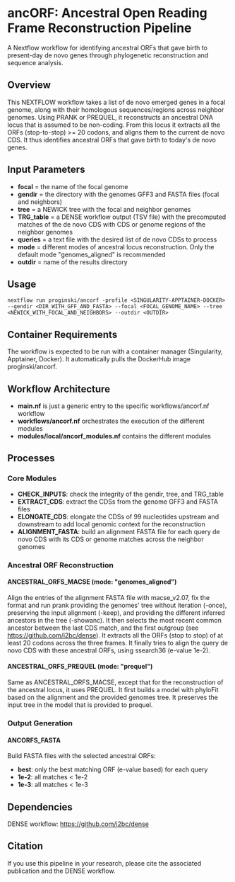 # ancORF: Ancestral Open Reading Frame Reconstruction Pipeline

A Nextflow workflow for identifying ancestral ORFs that gave birth to present-day de novo genes through phylogenetic reconstruction and sequence analysis.

## Overview

This NEXTFLOW workflow takes a list of de novo emerged genes in a focal genome, along with their homologous sequences/regions across neighbor genomes. Using PRANK or PREQUEL, it reconstructs an ancestral DNA locus that is assumed to be non-coding. From this locus it extracts all the ORFs (stop-to-stop) >= 20 codons, and aligns them to the current de novo CDS. It thus identifies ancestral ORFs that gave birth to today's de novo genes.

## Input Parameters

- **focal** = the name of the focal genome
- **gendir** = the directory with the genomes GFF3 and FASTA files (focal and neighbors)
- **tree** = a NEWICK tree with the focal and neighbor genomes
- **TRG_table** = a DENSE workflow output (TSV file) with the precomputed matches of the de novo CDS with CDS or genome regions of the neighbor genomes
- **queries** = a text file with the desired list of de novo CDSs to process
- **mode** = different modes of ancestral locus reconstruction. Only the default mode "genomes_aligned" is recommended
- **outdir** = name of the results directory

## Usage

```
nextflow run proginski/ancorf -profile <SINGULARITY-APPTAINER-DOCKER> --gendir <DIR_WITH_GFF_AND_FASTA> --focal <FOCAL_GENOME_NAME> --tree <NEWICK_WITH_FOCAL_AND_NEIGHBORS> --outdir <OUTDIR>
```

## Container Requirements

The workflow is expected to be run with a container manager (Singularity, Apptainer, Docker). It automatically pulls the DockerHub image proginski/ancorf.

## Workflow Architecture

- **main.nf** is just a generic entry to the specific workflows/ancorf.nf workflow
- **workflows/ancorf.nf** orchestrates the execution of the different modules
- **modules/local/ancorf_modules.nf** contains the different modules

## Processes

### Core Modules

- **CHECK_INPUTS**: check the integrity of the gendir, tree, and TRG_table
- **EXTRACT_CDS**: extract the CDSs from the genome GFF3 and FASTA files
- **ELONGATE_CDS**: elongate the CDSs of 99 nucleotides upstream and downstream to add local genomic context for the reconstruction
- **ALIGNMENT_FASTA**: build an alignment FASTA file for each query de novo CDS with its CDS or genome matches across the neighbor genomes

### Ancestral ORF Reconstruction

#### ANCESTRAL_ORFS_MACSE (mode: "genomes_aligned")
Align the entries of the alignment FASTA file with macse_v2.07, fix the format and run prank providing the genomes' tree without iteration (-once), preserving the input alignment (-keep), and providing the different inferred ancestors in the tree (-showanc). It then selects the most recent common ancestor between the last CDS match, and the first outgroup (see https://github.com/i2bc/dense). It extracts all the ORFs (stop to stop) of at least 20 codons across the three frames. It finally tries to align the query de novo CDS with these ancestral ORFs, using ssearch36 (e-value 1e-2).

#### ANCESTRAL_ORFS_PREQUEL (mode: "prequel")
Same as ANCESTRAL_ORFS_MACSE, except that for the reconstruction of the ancestral locus, it uses PREQUEL. It first builds a model with phyloFit based on the alignment and the provided genomes tree. It preserves the input tree in the model that is provided to prequel.

### Output Generation

#### ANCORFS_FASTA
Build FASTA files with the selected ancestral ORFs:
- **best**: only the best matching ORF (e-value based) for each query
- **1e-2**: all matches < 1e-2
- **1e-3**: all matches < 1e-3

## Dependencies

DENSE workflow: https://github.com/i2bc/dense

## Citation

If you use this pipeline in your research, please cite the associated publication and the DENSE workflow.
